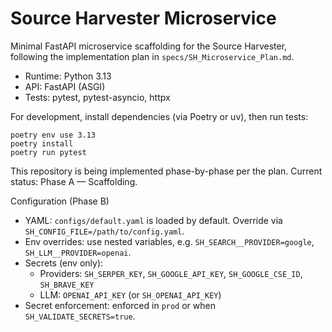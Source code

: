 # Source Harvester Microservice

Minimal FastAPI microservice scaffolding for the Source Harvester, following the implementation plan in `specs/SH_Microservice_Plan.md`.

- Runtime: Python 3.13
- API: FastAPI (ASGI)
- Tests: pytest, pytest-asyncio, httpx

For development, install dependencies (via Poetry or uv), then run tests:

```
poetry env use 3.13
poetry install
poetry run pytest
```

This repository is being implemented phase-by-phase per the plan. Current status: Phase A — Scaffolding.

Configuration (Phase B)
- YAML: `configs/default.yaml` is loaded by default. Override via `SH_CONFIG_FILE=/path/to/config.yaml`.
- Env overrides: use nested variables, e.g. `SH_SEARCH__PROVIDER=google`, `SH_LLM__PROVIDER=openai`.
- Secrets (env only):
  - Providers: `SH_SERPER_KEY`, `SH_GOOGLE_API_KEY`, `SH_GOOGLE_CSE_ID`, `SH_BRAVE_KEY`
  - LLM: `OPENAI_API_KEY` (or `SH_OPENAI_API_KEY`)
- Secret enforcement: enforced in `prod` or when `SH_VALIDATE_SECRETS=true`.
